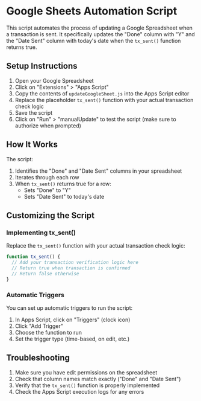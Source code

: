 # Google Sheets Automation Script

This script automates the process of updating a Google Spreadsheet when a transaction is sent. It specifically updates the "Done" column with "Y" and the "Date Sent" column with today's date when the `tx_sent()` function returns true.

## Setup Instructions

1. Open your Google Spreadsheet
2. Click on "Extensions" > "Apps Script"
3. Copy the contents of `updateGoogleSheet.js` into the Apps Script editor
4. Replace the placeholder `tx_sent()` function with your actual transaction check logic
5. Save the script
6. Click on "Run" > "manualUpdate" to test the script (make sure to authorize when prompted)

## How It Works

The script:
1. Identifies the "Done" and "Date Sent" columns in your spreadsheet
2. Iterates through each row
3. When `tx_sent()` returns true for a row:
   - Sets "Done" to "Y"
   - Sets "Date Sent" to today's date

## Customizing the Script

### Implementing tx_sent()
Replace the `tx_sent()` function with your actual transaction check logic:

```javascript
function tx_sent() {
  // Add your transaction verification logic here
  // Return true when transaction is confirmed
  // Return false otherwise
}
```

### Automatic Triggers
You can set up automatic triggers to run the script:
1. In Apps Script, click on "Triggers" (clock icon)
2. Click "Add Trigger"
3. Choose the function to run
4. Set the trigger type (time-based, on edit, etc.)

## Troubleshooting

1. Make sure you have edit permissions on the spreadsheet
2. Check that column names match exactly ("Done" and "Date Sent")
3. Verify that the `tx_sent()` function is properly implemented
4. Check the Apps Script execution logs for any errors